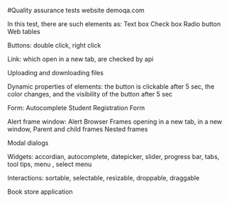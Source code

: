 #Quality assurance tests website demoqa.com

In this test, there are such elements as: Text box Check box Radio button Web tables

Buttons: double click, right click

Link: which open in a new tab, are checked by api

Uploading and downloading files

Dynamic properties of elements: the button is clickable after 5 sec, the color changes, and the visibility of the button after 5 sec

Form: Autocomplete Student Registration Form

Alert frame window: Alert Browser Frames opening in a new tab, in a new window, Parent and child frames Nested frames

Modal dialogs

Widgets: accordian, autocomplete, datepicker, slider, progress bar, tabs, tool tips, menu , select menu

Interactions: sortable, selectable, resizable, droppable, draggable

Book store application
